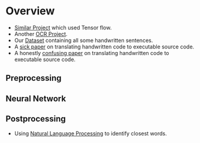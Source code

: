 # Overview
+ [Similar Project](https://github.com/githubharald/SimpleHTR) which used Tensor flow.
+ Another [OCR Project](https://github.com/JaidedAI/EasyOCR).
+ Our [Dataset](https://www.nist.gov/itl/products-and-services/emnist-dataset) containing all some handwritten sentences.
+ A [sick paper](https://stacks.stanford.edu/file/druid:yt916dh6570/Thong_Recognition_of_Handwritten_Code.pdf) on translating handwritten code to executable source code.
+ A honestly [confusing paper](http://zhiqiyu.com/papers/zhi.pdf) on translating handwritten code to executable source code.

## Preprocessing 

## Neural Network

## Postprocessing 
+ Using [Natural Language Processing](https://nbviewer.org/url/norvig.com/ipython/How%20to%20Do%20Things%20with%20Words.ipynb) to identify closest words.